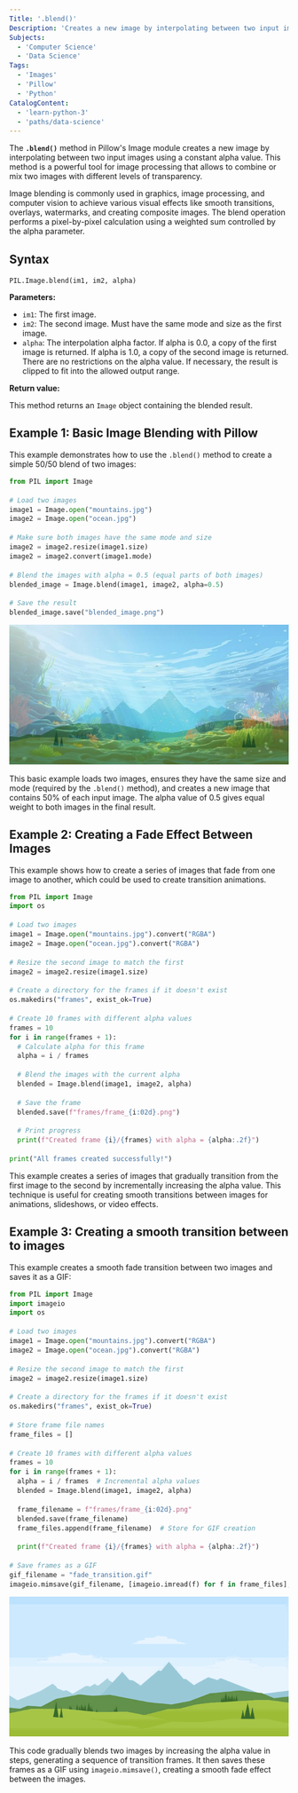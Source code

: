 ```yaml
---
Title: '.blend()'
Description: 'Creates a new image by interpolating between two input images using a constant alpha value.'
Subjects:
  - 'Computer Science'
  - 'Data Science'
Tags:
  - 'Images'
  - 'Pillow'
  - 'Python'
CatalogContent:
  - 'learn-python-3'
  - 'paths/data-science'
---
```


The **`.blend()`** method in Pillow's Image module creates a new image by interpolating between two input images using a constant alpha value. This method is a powerful tool for image processing that allows to combine or mix two images with different levels of transparency.

Image blending is commonly used in graphics, image processing, and computer vision to achieve various visual effects like smooth transitions, overlays, watermarks, and creating composite images. The blend operation performs a pixel-by-pixel calculation using a weighted sum controlled by the alpha parameter.

## Syntax

```pseudo
PIL.Image.blend(im1, im2, alpha)
```

**Parameters:**

- `im1`: The first image.
- `im2`: The second image. Must have the same mode and size as the first image.
- `alpha`: The interpolation alpha factor. If alpha is 0.0, a copy of the first image is returned. If alpha is 1.0, a copy of the second image is returned. There are no restrictions on the alpha value. If necessary, the result is clipped to fit into the allowed output range.

**Return value:**

This method returns an `Image` object containing the blended result.

## Example 1: Basic Image Blending with Pillow

This example demonstrates how to use the `.blend()` method to create a simple 50/50 blend of two images:

```py
from PIL import Image

# Load two images
image1 = Image.open("mountains.jpg")
image2 = Image.open("ocean.jpg")

# Make sure both images have the same mode and size
image2 = image2.resize(image1.size)
image2 = image2.convert(image1.mode)

# Blend the images with alpha = 0.5 (equal parts of both images)
blended_image = Image.blend(image1, image2, alpha=0.5)

# Save the result
blended_image.save("blended_image.png")
```

![Output image after blending two images](https://raw.githubusercontent.com/Codecademy/docs/main/media/blended_image.png)

This basic example loads two images, ensures they have the same size and mode (required by the `.blend()` method), and creates a new image that contains 50% of each input image. The alpha value of 0.5 gives equal weight to both images in the final result.

## Example 2: Creating a Fade Effect Between Images

This example shows how to create a series of images that fade from one image to another, which could be used to create transition animations.

```py
from PIL import Image
import os

# Load two images
image1 = Image.open("mountains.jpg").convert("RGBA")
image2 = Image.open("ocean.jpg").convert("RGBA")

# Resize the second image to match the first
image2 = image2.resize(image1.size)

# Create a directory for the frames if it doesn't exist
os.makedirs("frames", exist_ok=True)

# Create 10 frames with different alpha values
frames = 10
for i in range(frames + 1):
  # Calculate alpha for this frame
  alpha = i / frames

  # Blend the images with the current alpha
  blended = Image.blend(image1, image2, alpha)

  # Save the frame
  blended.save(f"frames/frame_{i:02d}.png")

  # Print progress
  print(f"Created frame {i}/{frames} with alpha = {alpha:.2f}")

print("All frames created successfully!")
```

This example creates a series of images that gradually transition from the first image to the second by incrementally increasing the alpha value. This technique is useful for creating smooth transitions between images for animations, slideshows, or video effects.

## Example 3: Creating a smooth transition between to images

This example creates a smooth fade transition between two images and saves it as a GIF:

```py
from PIL import Image
import imageio
import os

# Load two images
image1 = Image.open("mountains.jpg").convert("RGBA")
image2 = Image.open("ocean.jpg").convert("RGBA")

# Resize the second image to match the first
image2 = image2.resize(image1.size)

# Create a directory for the frames if it doesn't exist
os.makedirs("frames", exist_ok=True)

# Store frame file names
frame_files = []

# Create 10 frames with different alpha values
frames = 10
for i in range(frames + 1):
  alpha = i / frames  # Incremental alpha values
  blended = Image.blend(image1, image2, alpha)
    
  frame_filename = f"frames/frame_{i:02d}.png"
  blended.save(frame_filename)
  frame_files.append(frame_filename)  # Store for GIF creation

  print(f"Created frame {i}/{frames} with alpha = {alpha:.2f}")

# Save frames as a GIF
gif_filename = "fade_transition.gif"
imageio.mimsave(gif_filename, [imageio.imread(f) for f in frame_files], duration=0.2)
```

![Output image after blending two images](https://raw.githubusercontent.com/Codecademy/docs/main/media/fade_transition.gif)

This code gradually blends two images by increasing the alpha value in steps, generating a sequence of transition frames. It then saves these frames as a GIF using `imageio.mimsave()`, creating a smooth fade effect between the images.
